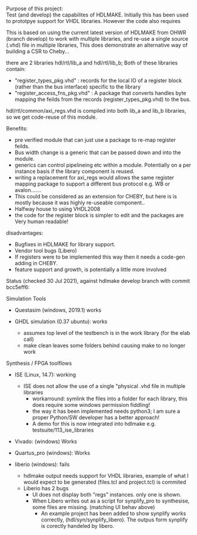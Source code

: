 Purpose of this project:  
  Test (and develop) the capabilites of HDLMAKE. 
  Initially this has been used to prototpye support for VHDL libraries. However the code also requires 
  
  This is based on using the current latest version of HDLMAKE from OHWR (branch develop) to work with multiple libraries, and re-use a single source (.vhd) file in multiple libraries, This does demonstrate an alternative way of building a CSR to Cheby...  

there are 2 libraries hdl/rtl/lib_a and hdl/rtl/lib_b; Both of these libraries contain:
 - "register_types_pkg.vhd"      : records for the local IO of a register block (rather than the bus interface) specific to the library
 - "register_access_fns_pkg.vhd" : A package that converts handles byte mapping the feilds from the records (register_types_pkg.vhd) to the bus. 

 
hdl/rtl/common/axi_regs.vhd  is compiled into both lib_a and lib_b libraries,  so we get code-reuse of this module.

Benefits:
 - pre verified module that can just use a package to re-map register feilds. 
 - Bus width change is a generic that can be passed down and into the module.
 - generics can control pipelineing etc within a module. Potentially on a per instance basis if the library component is reused. 
 - writing a replacement for axi_regs would allows the same register mapping package to support a different bus protocol e.g. WB or avalon.......
 - This could be considered as an extension for CHEBY, but here is is mostly because it was highly re-useable component..
 - Halfway house to using VHDL2008
 - the code for the register block is simpler to edit and the packages are Very human readable!
 
disadvantages: 
 - Bugfixes in HDLMAKE for library support. 
 - Vendor tool bugs (Libero)
 - If registers were to be implemented this way then it needs a code-gen adding in CHEBY.
 - feature support and growth, is potentially a little more involved 



Status (checked 30 Jul 2021), against hdlmake develop branch with commit bcc5eff6:

Simulation Tools
- Questasim (windows, 2019.1) works

- GHDL simulation (0.37 ubuntu): works  
  - assumes top level of the testbench is in the work library (for the elab call)
  - make clean leaves some folders behind causing make to no longer work

  
Synthesis / FPGA toolflows
  
- ISE (Linux, 14.7): working 
  - ISE does not allow the use of a single "physical .vhd file in multiple libraries
    - workarround: symlink the files into a fiolder for each library, this does require some windows permission fiddling!
    - the way it has been implemented needs python3; I am sure a proper Python/SW developer has a better approach!
    - A demo for this is now integrated into hdlmake   e.g. testsuite/113_ise_libraries 
 
- Vivado: (windows) Works

- Quartus_pro (windows): Works

- liberio (windows): fails
  - hdlmake output needs support for VHDL libraries, example of what I would expect to be generated (files.tcl and project.tcl) is commited	
  - Liberio has 2 bugs
    - UI does not display both "regs" instances. only one is shown.
    - When Libero writes out as a script for synplify_pro to synthesise, some files are missing. (matching UI behav above)
      - An example project has been added to show synplify works correctly, (hdl/syn/synplify_libero). The outpus form synplify is corectly handeled by libero.
     
      
